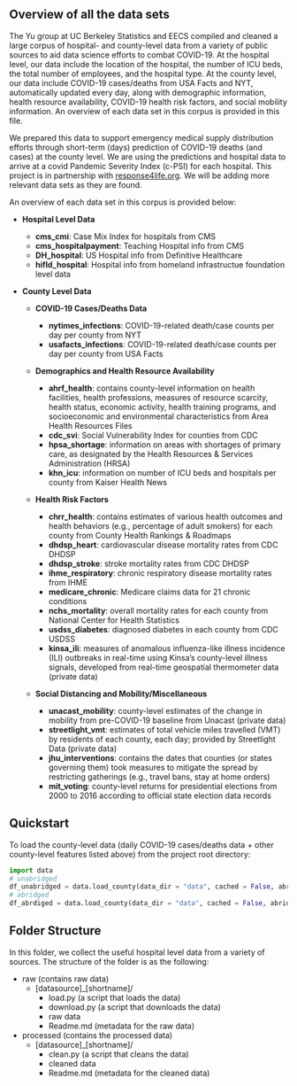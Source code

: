 ## Overview of all the data sets

The Yu group at UC Berkeley Statistics and EECS compiled and cleaned a large
corpus of hospital- and county-level data from a variety of public sources to
aid data science efforts to combat COVID-19. At the hospital level, our data
include the location of the hospital, the number of ICU beds, the total number
of employees, and the hospital type. At the county level, our data include
COVID-19 cases/deaths from USA Facts and NYT, automatically updated every day,
along with demographic information, health resource availability, COVID-19
health risk factors, and social mobility information. An overview of each data
set in this corpus is provided in this file.

We prepared this data to support emergency medical supply distribution efforts
through short-term (days) prediction of COVID-19 deaths (and cases) at the
county level. We are using the predictions and hospital data to arrive at a
covid Pandemic Severity Index (c-PSI) for each hospital. This project is in
partnership with [response4life.org](http://response4life.org). We will be
adding more relevant data sets as they are found.

An overview of each data set in this corpus is provided below:

- **Hospital Level Data**
    - **cms_cmi**: Case Mix Index for hospitals from CMS 
    - **cms_hospitalpayment**: Teaching Hospital info from CMS
    - **DH_hospital**: US Hospital info from Definitive Healthcare
    - **hifld_hospital**: Hospital info from homeland infrastructue foundation level data

- **County Level Data**
    - **COVID-19 Cases/Deaths Data**
        - **nytimes_infections**: COVID-19-related death/case counts per day per county from NYT
        - **usafacts_infections**: COVID-19-related death/case counts per day per county from USA Facts

    - **Demographics and Health Resource Availability**
        - **ahrf_health**: contains county-level information on health facilities, health professions, measures of resource scarcity, health status, economic activity, health training programs, and socioeconomic and environmental characteristics from Area Health Resources Files
        - **cdc_svi**: Social Vulnerability Index for counties from CDC
        - **hpsa_shortage**: information on areas with shortages of primary care, as designated by the Health Resources & Services Administration (HRSA)
        - **khn_icu**: information on number of ICU beds and hospitals per county from Kaiser Health News

    - **Health Risk Factors**
        - **chrr_health**: contains estimates of various health outcomes and health behaviors (e.g., percentage of adult smokers) for each county from County Health Rankings & Roadmaps
        - **dhdsp_heart**: cardiovascular disease mortality rates from CDC DHDSP
        - **dhdsp_stroke**: stroke mortality rates from CDC DHDSP
        - **ihme_respiratory**: chronic respiratory disease mortality rates from IHME
        - **medicare_chronic**: Medicare claims data for 21 chronic conditions
        - **nchs_mortality**: overall mortality rates for each county from National Center for Health Statistics
        - **usdss_diabetes**: diagnosed diabetes in each county from CDC USDSS
        - **kinsa_ili**: measures of anomalous influenza-like illness incidence (ILI) outbreaks in real-time using Kinsa’s county-level illness signals, developed from real-time geospatial thermometer data (private data)

    - **Social Distancing and Mobility/Miscellaneous**
        - **unacast_mobility**: county-level estimates of the change in mobility from pre-COVID-19 baseline from Unacast (private data)
        - **streetlight_vmt**: estimates of total vehicle miles travelled (VMT) by residents of each county, each day; provided by Streetlight Data (private data)
        - **jhu_interventions**: contains the dates that counties (or states governing them) took measures to mitigate the spread by restricting gatherings (e.g., travel bans, stay at home orders)
        - **mit_voting**: county-level returns for presidential elections from 2000 to 2016 according to official state election data records



## Quickstart
To load the county-level data (daily COVID-19 cases/deaths data + other county-level features listed above) from the project root directory:
```python
import data
# unabridged
df_unabridged = data.load_county(data_dir = "data", cached = False, abridged = False)
# abridged
df_abrdiged = data.load_county(data_dir = "data", cached = False, abridged = True)
```


## Folder Structure 
In this folder, we collect the useful hospital level data from a variety of sources. The structure of the folder is as the following:
- raw (contains raw data)
    - [datasource]_[shortname]/
        - load.py (a script that loads the data)
        - download.py (a script that downloads the data)
        - raw data
        - Readme.md (metadata for the raw data)
- processed (contains the processed data)
    - [datasource]_[shortname]/
        - clean.py (a script that cleans the data)
        - cleaned data
        - Readme.md (metadata for the cleaned data)
